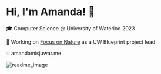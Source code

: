 # Hi, I'm Amanda! 👋

🎓 Computer Science @ University of Waterloo 2023

🌱 Working on [Focus on Nature](https://github.com/uwblueprint/focus-on-nature) as a UW Blueprint project lead

💡 amandamisjuwar.me


![readme_image](https://user-images.githubusercontent.com/37950626/157373696-b6b6a6ad-a943-4a9c-adf2-6d6a3b241892.png)
